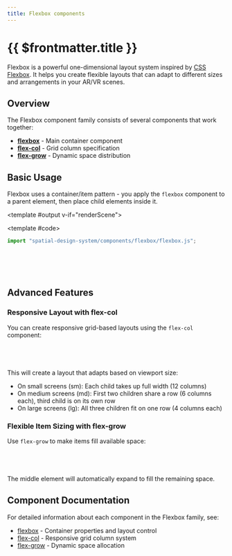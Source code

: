 ```yaml
---
title: Flexbox components
---
```


<script setup lang="ts">
import { ref, onMounted } from "vue";
import ComponentExample from "../vue/ComponentExample.vue";

const renderScene = ref(false);

onMounted(async () => {
  try {
    await import("spatial-design-system/components/flexbox/flexbox.js");
    renderScene.value = true;
  } catch(e) {
    console.error(e);
  }
});
</script>

# {{ $frontmatter.title }}

Flexbox is a powerful one-dimensional layout system inspired by [CSS Flexbox](https://developer.mozilla.org/en-US/docs/Web/CSS/flex). It helps you create flexible layouts that can adapt to different sizes and arrangements in your AR/VR scenes.

## Overview

The Flexbox component family consists of several components that work together:

- [**flexbox**](/ar-vr-components/flexbox) - Main container component
- [**flex-col**](/ar-vr-components/flex-col) - Grid column specification
- [**flex-grow**](/ar-vr-components/flex-grow) - Dynamic space distribution

## Basic Usage

Flexbox uses a container/item pattern - you apply the `flexbox` component to a parent element, then place child elements inside it.

<ComponentExample :fixed="true">

<template #output v-if="renderScene">
<a-plane
position="0 1.6 -3"
width="2"
height="2"
material="color: #018A6C"
flexbox="
direction: row;
justify: center;
items: center;
gap: 50 50;
wrap: true;
">

  <a-plane color="white"></a-plane>
  <a-plane color="white"></a-plane>
  <a-plane color="white"></a-plane>
  <a-plane color="white"></a-plane>
</a-plane>
</template>

<template #code>

```js
import "spatial-design-system/components/flexbox/flexbox.js";
```

```html






```

</template>

</ComponentExample>

## Advanced Features

### Responsive Layout with flex-col

You can create responsive grid-based layouts using the `flex-col` component:

```html





```

This will create a layout that adapts based on viewport size:
- On small screens (sm): Each child takes up full width (12 columns)
- On medium screens (md): First two children share a row (6 columns each), third child is on its own row
- On large screens (lg): All three children fit on one row (4 columns each)

### Flexible Item Sizing with flex-grow

Use `flex-grow` to make items fill available space:

```html





```

The middle element will automatically expand to fill the remaining space.

## Component Documentation

For detailed information about each component in the Flexbox family, see:

- [flexbox](/ar-vr-components/flexbox) - Container properties and layout control
- [flex-col](/ar-vr-components/flex-col) - Responsive grid column system
- [flex-grow](/ar-vr-components/flex-grow) - Dynamic space allocation
